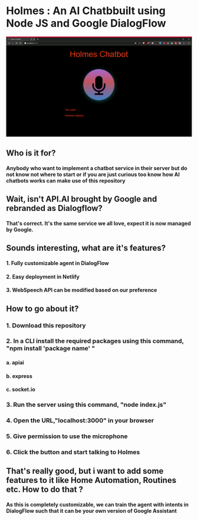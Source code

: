 <h1> Holmes : An AI Chatbbuilt using Node JS and Google DialogFlow</h1>

<p align="center">

<img src="https://github.com/ShankarNarayananS/Holmes-ChatBot/blob/master/ezgif-3-3f9f3ee077f3.gif">

</p>

<h2> Who is it for? </h2>
<h4> Anybody who want to implement a chatbot service in their server but do not know not where to start or if you are just curious too know how AI chatbots works can make use of this repository </h4>

<h2> Wait, isn't API.AI brought by Google and rebranded as Dialogflow?</h2>
<h4> That's correct. It's the same service we all love, expect it is now managed by Google.</h4>

<h2>Sounds interesting, what are it's features?</h2>
<h4>1. Fully customizable agent in DialogFlow </h4>
<h4>2. Easy deployment in Netlify</h4>
<h4>3. WebSpeech API can be modified based on our preference</h4>

<h2>How to go about it?</h2>
<h3>1. Download this repository</h3>
<h3>2. In a CLI install the required packages using this command, "npm install 'package name' "</h3>
<h4>a. apiai</h4>
<h4>b. express</h4>
<h4>c. socket.io</h4>
<h3>3. Run the server using this command, "node index.js"</h3>
<h3>4. Open the URL,"localhost:3000" in your browser</h3>
<h3>5. Give permission to use the microphone</h3>
<h3>6. Click the button and start talking to Holmes </h3>

<h2> That's really good, but i want to add some features to it like Home Automation, Routines etc. How to do that ? </h2>
<h4> As this is completely customizable, we can train the agent with intents in DialogFlow such that it can be your own version of Google Assistant </h4>

